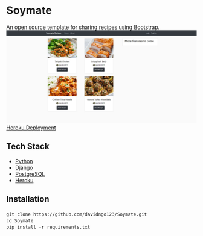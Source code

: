 # Soymate
An open source template for sharing recipes using Bootstrap.
![Home](/rme-img/soymate-home.JPG)
[Heroku Deployment](https://soymate.herokuapp.com/)

## Tech Stack
* [Python](https://www.python.org/)  
* [Django](https://www.djangoproject.com/)  
* [PostgreSQL](https://www.postgresql.org/)  
* [Heroku](https://www.heroku.com/)  

## Installation 
``` git clone https://github.com/davidngo123/Soymate.git ```  
``` cd Soymate ```  
``` pip install -r requirements.txt  ```  
